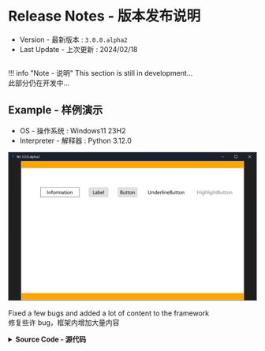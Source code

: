 # Release Notes - 版本发布说明

- Version - 最新版本 : `3.0.0.alpha2`
- Last Update - 上次更新 : 2024/02/18

```

```

!!! info "Note - 说明"
    This section is still in development...  
    此部分仍在开发中...

## Example - 样例演示

- OS - 操作系统 : Windows11 23H2
- Interpreter - 解释器 : Python 3.12.0

![png](example.png)

Fixed a few bugs and added a lot of content to the framework  
修复些许 bug，框架内增加大量内容

<details><summary><b>Source Code - 源代码</b></summary>

```python
import webbrowser

import tkintertools as tkt

root = tkt.Tk(title=f"tkt {tkt.__version__}")

canvas = tkt.Canvas(root, bg='orange', free_anchor=True)
canvas.place(width=1152, height=720, x=640, y=360, anchor="center")

canvas_2 = tkt.Canvas(canvas, bg='white', free_anchor=True, keep_ratio="full")
canvas_2.place(width=1152, height=648, x=576, y=360, anchor="center")

tkt.Information(canvas_2, (100, 100), (200, 50), text="Information")
tkt.Label(canvas_2, (350, 100), (100, 50), text='Label')
tkt.Button(canvas_2,  (500, 100), (100, 50),
           text='Button', command=lambda: print("Button"))
tkt.UnderlineButton(canvas_2, (650, 100), (200, 50), text='UnderlineButton',
                    command=lambda: webbrowser.open_new_tab("https://github.com/Xiaokang2022/tkintertools"))
tkt.HighlightButton(canvas_2, (900, 100), (200, 50), text='HighlightButton',
                    command=lambda: webbrowser.open_new_tab("https://github.com/Xiaokang2022/tkintertools"))

root.mainloop()
```

</details>
